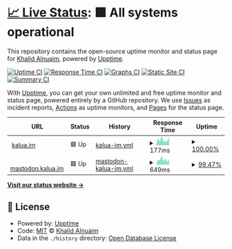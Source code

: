 # [📈 Live Status](https://upptime.kalua.im): <!--live status--> **🟩 All systems operational**

This repository contains the open-source uptime monitor and status page for [Khalid Alnuaim](http://kalua.im), powered by [Upptime](https://github.com/upptime/upptime).

[![Uptime CI](https://github.com/kaluaim/upptime/workflows/Uptime%20CI/badge.svg)](https://github.com/kaluaim/upptime/actions?query=workflow%3A%22Uptime+CI%22)
[![Response Time CI](https://github.com/kaluaim/upptime/workflows/Response%20Time%20CI/badge.svg)](https://github.com/kaluaim/upptime/actions?query=workflow%3A%22Response+Time+CI%22)
[![Graphs CI](https://github.com/kaluaim/upptime/workflows/Graphs%20CI/badge.svg)](https://github.com/kaluaim/upptime/actions?query=workflow%3A%22Graphs+CI%22)
[![Static Site CI](https://github.com/kaluaim/upptime/workflows/Static%20Site%20CI/badge.svg)](https://github.com/kaluaim/upptime/actions?query=workflow%3A%22Static+Site+CI%22)
[![Summary CI](https://github.com/kaluaim/upptime/workflows/Summary%20CI/badge.svg)](https://github.com/kaluaim/upptime/actions?query=workflow%3A%22Summary+CI%22)

With [Upptime](https://upptime.js.org), you can get your own unlimited and free uptime monitor and status page, powered entirely by a GitHub repository. We use [Issues](https://github.com/kaluaim/upptime/issues) as incident reports, [Actions](https://github.com/kaluaim/upptime/actions) as uptime monitors, and [Pages](https://upptime.kalua.im) for the status page.

<!--start: status pages-->
<!-- This summary is generated by Upptime (https://github.com/upptime/upptime) -->
<!-- Do not edit this manually, your changes will be overwritten -->
<!-- prettier-ignore -->
| URL | Status | History | Response Time | Uptime |
| --- | ------ | ------- | ------------- | ------ |
| <img alt="" src="https://icons.duckduckgo.com/ip3/kalua.im.ico" height="13"> [kalua.im](https://kalua.im) | 🟩 Up | [kalua-im.yml](https://github.com/kaluaim/upptime/commits/HEAD/history/kalua-im.yml) | <details><summary><img alt="Response time graph" src="./graphs/kalua-im/response-time-week.png" height="20"> 177ms</summary><br><a href="https://upptime.kalua.im/history/kalua-im"><img alt="Response time 210" src="https://img.shields.io/endpoint?url=https%3A%2F%2Fraw.githubusercontent.com%2Fkaluaim%2Fupptime%2FHEAD%2Fapi%2Fkalua-im%2Fresponse-time.json"></a><br><a href="https://upptime.kalua.im/history/kalua-im"><img alt="24-hour response time 135" src="https://img.shields.io/endpoint?url=https%3A%2F%2Fraw.githubusercontent.com%2Fkaluaim%2Fupptime%2FHEAD%2Fapi%2Fkalua-im%2Fresponse-time-day.json"></a><br><a href="https://upptime.kalua.im/history/kalua-im"><img alt="7-day response time 177" src="https://img.shields.io/endpoint?url=https%3A%2F%2Fraw.githubusercontent.com%2Fkaluaim%2Fupptime%2FHEAD%2Fapi%2Fkalua-im%2Fresponse-time-week.json"></a><br><a href="https://upptime.kalua.im/history/kalua-im"><img alt="30-day response time 206" src="https://img.shields.io/endpoint?url=https%3A%2F%2Fraw.githubusercontent.com%2Fkaluaim%2Fupptime%2FHEAD%2Fapi%2Fkalua-im%2Fresponse-time-month.json"></a><br><a href="https://upptime.kalua.im/history/kalua-im"><img alt="1-year response time 210" src="https://img.shields.io/endpoint?url=https%3A%2F%2Fraw.githubusercontent.com%2Fkaluaim%2Fupptime%2FHEAD%2Fapi%2Fkalua-im%2Fresponse-time-year.json"></a></details> | <details><summary><a href="https://upptime.kalua.im/history/kalua-im">100.00%</a></summary><a href="https://upptime.kalua.im/history/kalua-im"><img alt="All-time uptime 100.00%" src="https://img.shields.io/endpoint?url=https%3A%2F%2Fraw.githubusercontent.com%2Fkaluaim%2Fupptime%2FHEAD%2Fapi%2Fkalua-im%2Fuptime.json"></a><br><a href="https://upptime.kalua.im/history/kalua-im"><img alt="24-hour uptime 100.00%" src="https://img.shields.io/endpoint?url=https%3A%2F%2Fraw.githubusercontent.com%2Fkaluaim%2Fupptime%2FHEAD%2Fapi%2Fkalua-im%2Fuptime-day.json"></a><br><a href="https://upptime.kalua.im/history/kalua-im"><img alt="7-day uptime 100.00%" src="https://img.shields.io/endpoint?url=https%3A%2F%2Fraw.githubusercontent.com%2Fkaluaim%2Fupptime%2FHEAD%2Fapi%2Fkalua-im%2Fuptime-week.json"></a><br><a href="https://upptime.kalua.im/history/kalua-im"><img alt="30-day uptime 100.00%" src="https://img.shields.io/endpoint?url=https%3A%2F%2Fraw.githubusercontent.com%2Fkaluaim%2Fupptime%2FHEAD%2Fapi%2Fkalua-im%2Fuptime-month.json"></a><br><a href="https://upptime.kalua.im/history/kalua-im"><img alt="1-year uptime 100.00%" src="https://img.shields.io/endpoint?url=https%3A%2F%2Fraw.githubusercontent.com%2Fkaluaim%2Fupptime%2FHEAD%2Fapi%2Fkalua-im%2Fuptime-year.json"></a></details>
| <img alt="" src="https://icons.duckduckgo.com/ip3/null.ico" height="13"> [mastodon.kalua.im](mastodon.kalua.im) | 🟩 Up | [mastodon-kalua-im.yml](https://github.com/kaluaim/upptime/commits/HEAD/history/mastodon-kalua-im.yml) | <details><summary><img alt="Response time graph" src="./graphs/mastodon-kalua-im/response-time-week.png" height="20"> 649ms</summary><br><a href="https://upptime.kalua.im/history/mastodon-kalua-im"><img alt="Response time 767" src="https://img.shields.io/endpoint?url=https%3A%2F%2Fraw.githubusercontent.com%2Fkaluaim%2Fupptime%2FHEAD%2Fapi%2Fmastodon-kalua-im%2Fresponse-time.json"></a><br><a href="https://upptime.kalua.im/history/mastodon-kalua-im"><img alt="24-hour response time 528" src="https://img.shields.io/endpoint?url=https%3A%2F%2Fraw.githubusercontent.com%2Fkaluaim%2Fupptime%2FHEAD%2Fapi%2Fmastodon-kalua-im%2Fresponse-time-day.json"></a><br><a href="https://upptime.kalua.im/history/mastodon-kalua-im"><img alt="7-day response time 649" src="https://img.shields.io/endpoint?url=https%3A%2F%2Fraw.githubusercontent.com%2Fkaluaim%2Fupptime%2FHEAD%2Fapi%2Fmastodon-kalua-im%2Fresponse-time-week.json"></a><br><a href="https://upptime.kalua.im/history/mastodon-kalua-im"><img alt="30-day response time 797" src="https://img.shields.io/endpoint?url=https%3A%2F%2Fraw.githubusercontent.com%2Fkaluaim%2Fupptime%2FHEAD%2Fapi%2Fmastodon-kalua-im%2Fresponse-time-month.json"></a><br><a href="https://upptime.kalua.im/history/mastodon-kalua-im"><img alt="1-year response time 767" src="https://img.shields.io/endpoint?url=https%3A%2F%2Fraw.githubusercontent.com%2Fkaluaim%2Fupptime%2FHEAD%2Fapi%2Fmastodon-kalua-im%2Fresponse-time-year.json"></a></details> | <details><summary><a href="https://upptime.kalua.im/history/mastodon-kalua-im">99.47%</a></summary><a href="https://upptime.kalua.im/history/mastodon-kalua-im"><img alt="All-time uptime 98.81%" src="https://img.shields.io/endpoint?url=https%3A%2F%2Fraw.githubusercontent.com%2Fkaluaim%2Fupptime%2FHEAD%2Fapi%2Fmastodon-kalua-im%2Fuptime.json"></a><br><a href="https://upptime.kalua.im/history/mastodon-kalua-im"><img alt="24-hour uptime 96.30%" src="https://img.shields.io/endpoint?url=https%3A%2F%2Fraw.githubusercontent.com%2Fkaluaim%2Fupptime%2FHEAD%2Fapi%2Fmastodon-kalua-im%2Fuptime-day.json"></a><br><a href="https://upptime.kalua.im/history/mastodon-kalua-im"><img alt="7-day uptime 99.47%" src="https://img.shields.io/endpoint?url=https%3A%2F%2Fraw.githubusercontent.com%2Fkaluaim%2Fupptime%2FHEAD%2Fapi%2Fmastodon-kalua-im%2Fuptime-week.json"></a><br><a href="https://upptime.kalua.im/history/mastodon-kalua-im"><img alt="30-day uptime 97.95%" src="https://img.shields.io/endpoint?url=https%3A%2F%2Fraw.githubusercontent.com%2Fkaluaim%2Fupptime%2FHEAD%2Fapi%2Fmastodon-kalua-im%2Fuptime-month.json"></a><br><a href="https://upptime.kalua.im/history/mastodon-kalua-im"><img alt="1-year uptime 98.81%" src="https://img.shields.io/endpoint?url=https%3A%2F%2Fraw.githubusercontent.com%2Fkaluaim%2Fupptime%2FHEAD%2Fapi%2Fmastodon-kalua-im%2Fuptime-year.json"></a></details>

<!--end: status pages-->

[**Visit our status website →**](https://upptime.kalua.im)

## 📄 License

- Powered by: [Upptime](https://github.com/upptime/upptime)
- Code: [MIT](./LICENSE) © [Khalid Alnuaim](http://kalua.im)
- Data in the `./history` directory: [Open Database License](https://opendatacommons.org/licenses/odbl/1-0/)
